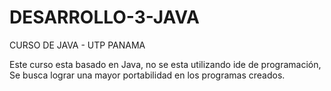 # DESARROLLO-3-JAVA
CURSO DE JAVA - UTP PANAMA


Este curso esta basado en Java, no se esta utilizando ide de programación,
Se busca lograr una mayor portabilidad en los programas creados.
